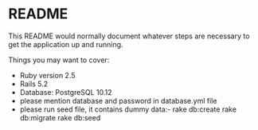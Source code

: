 # README

This README would normally document whatever steps are necessary to get the
application up and running.

Things you may want to cover:

* Ruby version 2.5
* Rails 5.2
* Database: PostgreSQL 10.12
* please mention database and password in database.yml file
* please run seed file, it contains dummy data:- 
  rake db:create
  rake db:migrate
  rake db:seed
